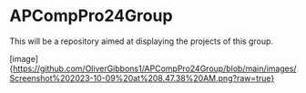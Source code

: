 # APCompPro24Group
This will be a repository aimed at displaying the projects of this group. 

[image] {https://github.com/OliverGibbons1/APCompPro24Group/blob/main/images/Screenshot%202023-10-09%20at%208.47.38%20AM.png?raw=true}
